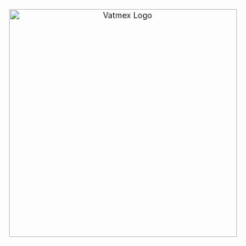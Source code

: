 <p align="center"><a href="vatmex.com.mx" target="_blank"><img src="https://www.vatmex.com.mx/images/logo.png" width="400" alt="Vatmex Logo"></a></p>
